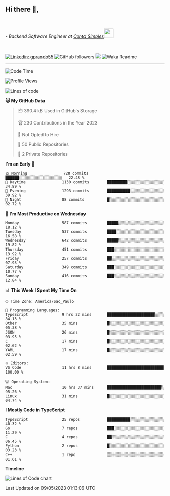 <h2>Hi there  👋,</h2> </br>

<p><em>- Backend Software Engineer at <a href="https://contasimples.com">Conta Simples</a><img src="https://media.giphy.com/media/WUlplcMpOCEmTGBtBW/giphy.gif" width="30"> 
</em></p></br>


[![Linkedin: gprando55](https://img.shields.io/badge/-gprando55-blue?style=flat-square&logo=Linkedin&logoColor=white&link=https://www.linkedin.com/in/gprando55/)](https://www.linkedin.com/in/gprando55)
![GitHub followers](https://img.shields.io/github/followers/gprando55?label=Follow&style=social)
![](https://visitor-badge.glitch.me/badge?page_id=gprando55.gprando55)
![Waka Readme](https://github.com/gprando55/gprando55/workflows/Waka%20Readme/badge.svg)

---
<!--START_SECTION:waka-->
![Code Time](http://img.shields.io/badge/Code%20Time-2%2C372%20hrs%2023%20mins-blue)

![Profile Views](http://img.shields.io/badge/Profile%20Views-0-blue)

![Lines of code](https://img.shields.io/badge/From%20Hello%20World%20I%27ve%20Written-3.1%20million%20lines%20of%20code-blue)

**🐱 My GitHub Data** 

> 📦 390.4 kB Used in GitHub's Storage 
 > 
> 🏆 230 Contributions in the Year 2023
 > 
> 🚫 Not Opted to Hire
 > 
> 📜 50 Public Repositories 
 > 
> 🔑 2 Private Repositories 
 > 
**I'm an Early 🐤** 

```text
🌞 Morning                728 commits         ██████░░░░░░░░░░░░░░░░░░░   22.48 % 
🌆 Daytime                1130 commits        █████████░░░░░░░░░░░░░░░░   34.89 % 
🌃 Evening                1293 commits        ██████████░░░░░░░░░░░░░░░   39.92 % 
🌙 Night                  88 commits          █░░░░░░░░░░░░░░░░░░░░░░░░   02.72 % 
```
📅 **I'm Most Productive on Wednesday** 

```text
Monday                   587 commits         █████░░░░░░░░░░░░░░░░░░░░   18.12 % 
Tuesday                  537 commits         ████░░░░░░░░░░░░░░░░░░░░░   16.58 % 
Wednesday                642 commits         █████░░░░░░░░░░░░░░░░░░░░   19.82 % 
Thursday                 451 commits         ███░░░░░░░░░░░░░░░░░░░░░░   13.92 % 
Friday                   257 commits         ██░░░░░░░░░░░░░░░░░░░░░░░   07.93 % 
Saturday                 349 commits         ███░░░░░░░░░░░░░░░░░░░░░░   10.77 % 
Sunday                   416 commits         ███░░░░░░░░░░░░░░░░░░░░░░   12.84 % 
```


📊 **This Week I Spent My Time On** 

```text
🕑︎ Time Zone: America/Sao_Paulo

💬 Programming Languages: 
TypeScript               9 hrs 22 mins       █████████████████████░░░░   84.13 % 
Other                    35 mins             █░░░░░░░░░░░░░░░░░░░░░░░░   05.38 % 
JSON                     26 mins             █░░░░░░░░░░░░░░░░░░░░░░░░   03.95 % 
C                        17 mins             █░░░░░░░░░░░░░░░░░░░░░░░░   02.62 % 
YAML                     17 mins             █░░░░░░░░░░░░░░░░░░░░░░░░   02.59 % 

🔥 Editors: 
VS Code                  11 hrs 8 mins       █████████████████████████   100.00 % 

💻 Operating System: 
Mac                      10 hrs 37 mins      ████████████████████████░   95.26 % 
Linux                    31 mins             █░░░░░░░░░░░░░░░░░░░░░░░░   04.74 % 
```

**I Mostly Code in TypeScript** 

```text
TypeScript               25 repos            ██████████░░░░░░░░░░░░░░░   40.32 % 
Go                       7 repos             ███░░░░░░░░░░░░░░░░░░░░░░   11.29 % 
C                        4 repos             ██░░░░░░░░░░░░░░░░░░░░░░░   06.45 % 
Python                   2 repos             █░░░░░░░░░░░░░░░░░░░░░░░░   03.23 % 
C++                      1 repo              ░░░░░░░░░░░░░░░░░░░░░░░░░   01.61 % 
```



**Timeline**

![Lines of Code chart](https://raw.githubusercontent.com/prandogabriel/prandogabriel/master/assets/bar_graph.png)


 Last Updated on 09/05/2023 01:13:06 UTC
<!--END_SECTION:waka-->
